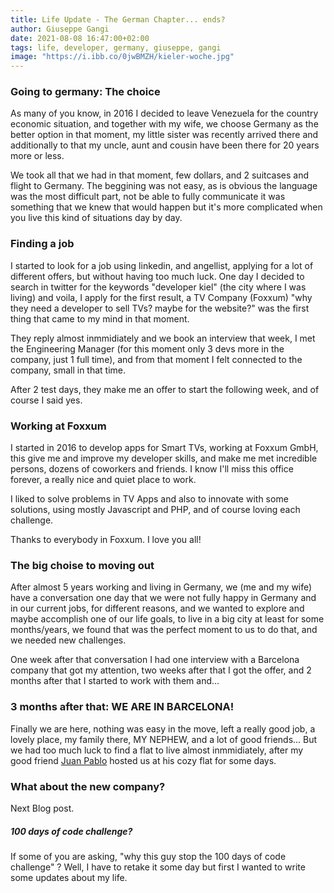 ```yaml
---
title: Life Update - The German Chapter... ends? 
author: Giuseppe Gangi
date: 2021-08-08 16:47:00+02:00
tags: life, developer, germany, giuseppe, gangi
image: "https://i.ibb.co/0jwBMZH/kieler-woche.jpg"
---
```


### Going to germany: The choice 

As many of you know, in 2016 I decided to leave Venezuela for the country economic situation, and together with my wife, we choose Germany as the better option in that moment, my little sister was recently arrived there and additionally to that my uncle, aunt and cousin have been there for 20 years more or less.

We took all that we had in that moment, few dollars, and 2 suitcases and flight to Germany. The beggining was not easy, as is obvious the language was the most difficult part, not be able to fully communicate it was something that we knew that would happen but it's more complicated when you live this kind of situations day by day.

### Finding a job

I started to look for a job using linkedin, and angellist, applying for a lot of different offers, but without having too much luck. One day I decided to search in twitter for the keywords "developer kiel" (the city where I was living) and voila, I apply for the first result, a TV Company (Foxxum) "why they need a developer to sell TVs? maybe for the website?" was the first thing that came to my mind in that moment.

They reply almost inmmidiately and we book an interview that week, I met the Engineering Manager (for this moment only 3 devs more in the company, just 1 full time), and from that moment I felt connected to the company, small in that time.

After 2 test days, they make me an offer to start the following week, and of course I said yes.

### Working at Foxxum

I started in 2016 to develop apps for Smart TVs, working at Foxxum GmbH, this give me and improve my developer skills, and make me met incredible persons, dozens of coworkers and friends. I know I'll miss this office forever, a really nice and quiet place to work.

I liked to solve problems in TV Apps and also to innovate with some solutions, using mostly Javascript and PHP, and of course loving each challenge.

Thanks to everybody in Foxxum. I love you all!

### The big choise to moving out

After almost 5 years working and living in Germany, we (me and my wife) have a conversation one day that we were not fully happy in Germany and in our current jobs, for different reasons, and we wanted to explore and maybe accomplish one of our life goals, to live in a big city at least for some months/years, we found that was the perfect moment to us to do that, and we needed new challenges. 

One week after that conversation I had one interview with a Barcelona company that got my attention, two weeks after that I got the offer, and 2 months after that I started to work with them and... 

### 3 months after that: WE ARE IN BARCELONA!

Finally we are here, nothing was easy in the move, left a really good job, a lovely place, my family there, MY NEPHEW, and a lot of good friends... But we had too much luck to find a flat to live almost inmmidiately, after my good friend [Juan Pablo][1] hosted us at his cozy flat for some days.

### What about the new company? 

Next Blog post.

##### 100 days of code challenge? 

If some of you are asking, "why this guy stop the 100 days of code challenge" ? Well, I have to retake it some day but first I wanted to write some updates about my life.

[1]: https://twitter.com/juanpi_dev